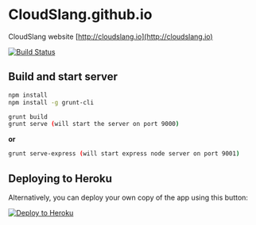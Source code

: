# CloudSlang.github.io
CloudSlang website [http://cloudslang.io](http://cloudslang.io)

[![Build Status](https://travis-ci.org/CloudSlang/CloudSlang.github.io.svg)](https://travis-ci.org/CloudSlang/CloudSlang.github.io)

## Build and start server

```sh
npm install
npm install -g grunt-cli

grunt build
grunt serve (will start the server on port 9000)
```
**or**
```sh
grunt serve-express (will start express node server on port 9001)
```

## Deploying to Heroku

Alternatively, you can deploy your own copy of the app using this button:

[![Deploy to Heroku](https://www.herokucdn.com/deploy/button.png)](https://heroku.com/deploy)



